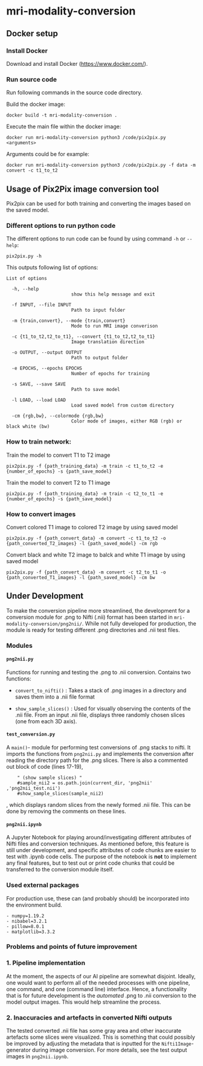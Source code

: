 # mri-modality-conversion

## Docker setup

### Install Docker

Download and install Docker (https://www.docker.com/).

### Run source code

Run following commands in the source code directory.

Build the docker image:
```
docker build -t mri-modality-conversion .
```

Execute the main file within the docker image:
```
docker run mri-modality-conversion python3 /code/pix2pix.py <arguments>
```

Arguments could be for example:
```
docker run mri-modality-conversion python3 /code/pix2pix.py -f data -m convert -c t1_to_t2
```


## Usage of Pix2Pix image conversion tool

Pix2pix can be used for both training and converting the images based on the saved model.

### Different options to run python code

The different options to run code can be found by using command ```-h``` or ```--help```:
````
pix2pix.py -h 
````
This outputs following list of options:
````
List of options

  -h, --help            
                        show this help message and exit

  -f INPUT, --file INPUT
                        Path to input folder

  -m {train,convert}, --mode {train,convert}
                        Mode to run MRI image converison

  -c {t1_to_t2,t2_to_t1}, --convert {t1_to_t2,t2_to_t1}
                        Image translation direction

  -o OUTPUT, --output OUTPUT
                        Path to output folder

  -e EPOCHS, --epochs EPOCHS
                        Number of epochs for training

  -s SAVE, --save SAVE  
                        Path to save model

  -l LOAD, --load LOAD  
                        Load saved model from custom directory

  -cm {rgb,bw}, --colormode {rgb,bw}
                        Color mode of images, either RGB (rgb) or black white (bw)
````

### How to train network:

Train the model to convert T1 to T2 image
````
pix2pix.py -f {path_training_data} -m train -c t1_to_t2 -e {number_of_epochs} -s {path_save_model}
````

Train the model to convert T2 to T1 image
````
pix2pix.py -f {path_training_data} -m train -c t2_to_t1 -e {number_of_epochs} -s {path_save_model}
````

### How to convert images

Convert colored T1 image to colored T2 image by using saved model
````
pix2pix.py -f {path_convert_data} -m convert -c t1_to_t2 -o {path_converted_T2_images} -l {path_saved_model} -cm rgb
````

Convert black and white T2 image to balck and white T1 image by using saved model
````
pix2pix.py -f {path_convert_data} -m convert -c t2_to_t1 -o {path_converted_T1_images} -l {path_saved_model} -cm bw
````




## Under Development

To make the conversion pipeline more streamlined, the development for a conversion module for .png to Nifti (.nii) format has been started in ```mri-modality-conversion/png2nii/```. While not fully developed for production, the module is ready for testing different .png directories and .nii test files.

### Modules

#### ```png2nii.py```

Functions for running and testing the .png to .nii conversion. Contains two functions:

* ```convert_to_nifti()``` : Takes a stack of .png images in a directory and saves them into a .nii file format


* ```show_sample_slices()``` : Used for visually observing the contents of the .nii file. From an input .nii file, displays three randomly chosen slices (one from each 3D axis).


#### ```test_conversion.py```

A ```main()```- module for performing test conversions of .png stacks to nifti. It imports the functions from ```png2nii.py``` and implements the conversion after reading the directory path for the .png slices. There is also a commented out block of code (lines 17-19), 

```
    " (show sample slices) "
    #sample_nii2 = os.path.join(current_dir, 'png2nii' ,'png2nii_test.nii')
    #show_sample_slices(sample_nii2)
```

, which displays random slices from the newly formed .nii file. This can be done by removing the comments on these lines.



#### ```png2nii.ipynb```

A Jupyter Notebook for playing around/investigating different attributes of Nifti files and conversion techniques. As mentioned before, this feature is still under development, and specific attributes of code chunks are easier to test with .ipynb code cells. The purpose of the notebook is  **not** to implement any final features, but to test out or print code chunks that could be transferred to the conversion module itself.

### Used external packages

For production use, these can (and probably should) be incorporated into the environment build.

```
- numpy=1.19.2 
- nibabel=3.2.1
- pillow=8.0.1
- matplotlib=3.3.2
```


### Problems and points of future improvement

### 1. Pipeline implementation

At the moment, the aspects of our AI pipeline are somewhat disjoint. Ideally, one would want to perform all of the needed processes with one pipeline, one command, and one (command line) interface. Hence, a functionality that is for future development is the *automated* .png to .nii conversion to the model output images. This would help streamline the process.

### 2. Inaccuracies and artefacts in converted Nifti outputs

The tested converted .nii file has some gray area and other inaccurate artefacts some slices were visualized. This is something that could possibly be improved by adjusting the metadata that is inputted for the ```Nifti1Image```-generator during image conversion. For more details, see the test output images in ```png2nii.ipynb```. 
